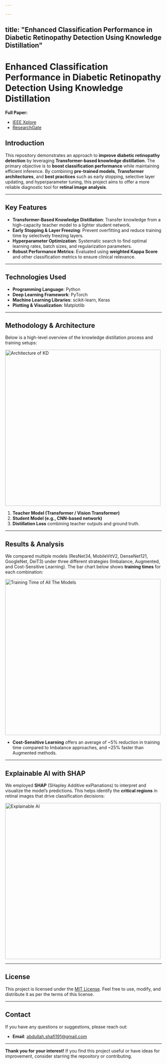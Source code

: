 ```yaml
---

---
```

title: "Enhanced Classification Performance in Diabetic Retinopathy Detection Using Knowledge Distillation"
---

# Enhanced Classification Performance in Diabetic Retinopathy Detection Using Knowledge Distillation

**Full Paper:**  
- [IEEE Xplore](https://ieeexplore.ieee.org/document/10650642)
- [ResearchGate](https://www.researchgate.net/publication/383883431_Enhancing_Diabetic_Retinopathy_Detection_Through_Transformer_Based_Knowledge_Distillation_and_Explainable_AI)


## Introduction
This repository demonstrates an approach to **improve diabetic retinopathy detection** by leveraging **Transformer-based knowledge distillation**. The primary objective is to **boost classification performance** while maintaining efficient inference. By combining **pre-trained models**, **Transformer architectures**, and **best practices** such as early stopping, selective layer updating, and hyperparameter tuning, this project aims to offer a more reliable diagnostic tool for **retinal image analysis**.

---

## Key Features
- **Transformer-Based Knowledge Distillation**: Transfer knowledge from a high-capacity teacher model to a lighter student network.  
- **Early Stopping & Layer Freezing**: Prevent overfitting and reduce training time by selectively freezing layers.  
- **Hyperparameter Optimization**: Systematic search to find optimal learning rates, batch sizes, and regularization parameters.  
- **Robust Performance Metrics**: Evaluated using **weighted Kappa Score** and other classification metrics to ensure clinical relevance.

---

## Technologies Used
- **Programming Language**: Python  
- **Deep Learning Framework**: PyTorch  
- **Machine Learning Libraries**: scikit-learn, Keras  
- **Plotting & Visualization**: Matplotlib  

---

## Methodology & Architecture
Below is a high-level overview of the knowledge distillation process and training setups:

<img src="https://github.com/user-attachments/assets/09a09ef9-0079-4205-9f7c-59e700506bbb" alt="Architecture of KD" width="500">

1. **Teacher Model (Transformer / Vision Transformer)**  
2. **Student Model (e.g., CNN-based network)**  
3. **Distillation Loss** combining teacher outputs and ground truth.  

---

## Results & Analysis
We compared multiple models (ResNet34, MobileVitV2, DenseNet121, GoogleNet, DeiT3) under three different strategies (Imbalance, Augmented, and Cost-Sensitive Learning). The bar chart below shows **training times** for each combination:

<img src="https://github.com/user-attachments/assets/e36917cd-fb33-447a-95f9-21b99043a0c9" alt="Training Time of All The Models" width="500">

- **Cost-Sensitive Learning** offers an average of ~5% reduction in training time compared to Imbalance approaches, and ~25% faster than Augmented methods.  

---

## Explainable AI with SHAP
We employed **SHAP** (SHapley Additive exPlanations) to interpret and visualize the model’s predictions. This helps identify the **critical regions** in retinal images that drive classification decisions:

<img src="https://github.com/user-attachments/assets/0c61da1e-7fa2-45c0-9b83-4487ef64a34b" alt="Explainable AI" width="500">

---

## License
This project is licensed under the [MIT License](https://opensource.org/licenses/MIT). Feel free to use, modify, and distribute it as per the terms of this license.

---

## Contact
If you have any questions or suggestions, please reach out:
- **Email**: [abdullah.shafi191@gmail.com](mailto:abdullah.shafi191@gmail.com)

---

**Thank you for your interest!** If you find this project useful or have ideas for improvement, consider starring the repository or contributing.
